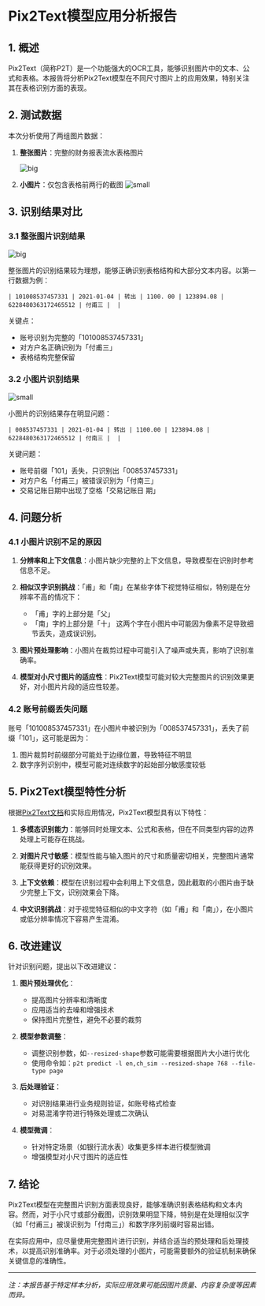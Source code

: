 # Pix2Text模型应用分析报告

## 1. 概述

Pix2Text（简称P2T）是一个功能强大的OCR工具，能够识别图片中的文本、公式和表格。本报告将分析Pix2Text模型在不同尺寸图片上的应用效果，特别关注其在表格识别方面的表现。

## 2. 测试数据

本次分析使用了两组图片数据：

1. **整张图片**：完整的财务报表流水表格图片 
   
   ![big](./cai_wu_bao_biao_liu_shui_pdf_biao_ge-ocr.jpg)
2. **小图片**：仅包含表格前两行的截图 
   ![small](./cai_wu_bao_biao_liu_shui_top_2_rows-ocr.jpg)

## 3. 识别结果对比

### 3.1 整张图片识别结果

![big](./cai_wu_bao_biao_liu_shui_pdf_biao_ge-ocr.jpg)

整张图片的识别结果较为理想，能够正确识别表格结构和大部分文本内容。以第一行数据为例：

```
| 101008537457331 | 2021-01-04 | 转出 | 1100. 00 | 123894.08 | 6228480363172465512 | 付甫三 |  |
```

关键点：
- 账号识别为完整的「101008537457331」
- 对方户名正确识别为「付甫三」
- 表格结构完整保留

### 3.2 小图片识别结果

![small](./cai_wu_bao_biao_liu_shui_top_2_rows-ocr.jpg)

小图片的识别结果存在明显问题：

```
| 008537457331 | 2021-01-04 | 转出 | 1100.00 | 123894.08 | 6228480363172465512 | 付南三 |  |
```

关键问题：
- 账号前缀「101」丢失，只识别出「008537457331」
- 对方户名「付甫三」被错误识别为「付南三」
- 交易记账日期中出现了空格「交易记账日 期」 

## 4. 问题分析

### 4.1 小图片识别不足的原因

1. **分辨率和上下文信息**：小图片缺少完整的上下文信息，导致模型在识别时参考信息不足。

2. **相似汉字识别挑战**：「甫」和「南」在某些字体下视觉特征相似，特别是在分辨率不高的情况下：
   - 「甫」字的上部分是「父」
   - 「南」字的上部分是「十」
   这两个字在小图片中可能因为像素不足导致细节丢失，造成误识别。

3. **图片预处理影响**：小图片在裁剪过程中可能引入了噪声或失真，影响了识别准确率。

4. **模型对小尺寸图片的适应性**：Pix2Text模型可能对较大完整图片的识别效果更好，对小图片片段的适应性较差。

### 4.2 账号前缀丢失问题

账号「101008537457331」在小图片中被识别为「008537457331」，丢失了前缀「101」，这可能是因为：

1. 图片裁剪时前缀部分可能处于边缘位置，导致特征不明显
2. 数字序列识别中，模型可能对连续数字的起始部分敏感度较低

## 5. Pix2Text模型特性分析

根据[Pix2Text文档](https://pix2text.readthedocs.io/zh-cn/stable/examples/#_5)和实际应用情况，Pix2Text模型具有以下特性：

1. **多模态识别能力**：能够同时处理文本、公式和表格，但在不同类型内容的边界处理上可能存在挑战。

2. **对图片尺寸敏感**：模型性能与输入图片的尺寸和质量密切相关，完整图片通常能获得更好的识别效果。

3. **上下文依赖**：模型在识别过程中会利用上下文信息，因此截取的小图片由于缺少完整上下文，识别效果会下降。

4. **中文识别挑战**：对于视觉特征相似的中文字符（如「甫」和「南」），在小图片或低分辨率情况下容易产生混淆。

## 6. 改进建议

针对识别问题，提出以下改进建议：

1. **图片预处理优化**：
   - 提高图片分辨率和清晰度
   - 应用适当的去噪和增强技术
   - 保持图片完整性，避免不必要的裁剪

2. **模型参数调整**：
   - 调整识别参数，如`--resized-shape`参数可能需要根据图片大小进行优化
   - 使用命令如：`p2t predict -l en,ch_sim --resized-shape 768 --file-type page`

3. **后处理验证**：
   - 对识别结果进行业务规则验证，如账号格式检查
   - 对易混淆字符进行特殊处理或二次确认

4. **模型微调**：
   - 针对特定场景（如银行流水表）收集更多样本进行模型微调
   - 增强模型对小尺寸图片的适应性

## 7. 结论

Pix2Text模型在完整图片识别方面表现良好，能够准确识别表格结构和文本内容。然而，对于小尺寸或部分截图，识别效果明显下降，特别是在处理相似汉字（如「付甫三」被误识别为「付南三」）和数字序列前缀时容易出错。

在实际应用中，应尽量使用完整图片进行识别，并结合适当的预处理和后处理技术，以提高识别准确率。对于必须处理的小图片，可能需要额外的验证机制来确保关键信息的准确性。

---

*注：本报告基于特定样本分析，实际应用效果可能因图片质量、内容复杂度等因素而异。*